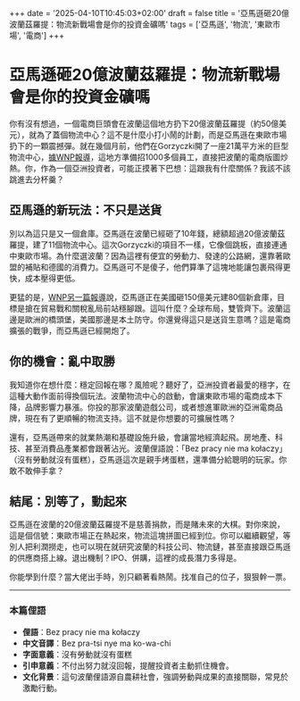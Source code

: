 +++
date = '2025-04-10T10:45:03+02:00'
draft = false
title = '亞馬遜砸20億波蘭茲羅提：物流新戰場會是你的投資金礦嗎'
tags = ['亞馬遜', '物流', '東歐市場', '電商']
+++

# 亞馬遜砸20億波蘭茲羅提：物流新戰場會是你的投資金礦嗎

你有沒有想過，一個電商巨頭會在波蘭這個地方扔下20億波蘭茲羅提（約50億美元），就為了蓋個物流中心？這不是什麼小打小鬧的計劃，而是亞馬遜在東歐市場扔下的一顆震撼彈。就在幾個月前，他們在Gorzyczki開了一座21萬平方米的巨型物流中心，[據WNP報導](https://www.wnp.pl/logistyka/amazon-zainwestowal-w-polsce-20-mld-zl-otworzyl-wlasnie-nowe-centrum-logistyczne-bedzie-zatrudniac,872599.html)，這地方準備招1000多個員工，直接把波蘭的電商版圖炒熱。你，作為一個亞洲投資者，可能正摸著下巴想：這跟我有什麼關係？我該不該跳進去分杯羹？

## 亞馬遜的新玩法：不只是送貨

別以為這只是又一個倉庫。亞馬遜在波蘭已經砸了10年錢，總額超過20億波蘭茲羅提，建了11個物流中心。這次Gorzyczki的項目不一樣，它像個跳板，直接連通中東歐市場。為什麼選波蘭？因為這裡有便宜的勞動力、發達的公路網，還靠著歐盟的補貼和德國的消費力。亞馬遜可不是傻子，他們算準了這塊地能讓包裹飛得更快，成本壓得更低。

更猛的是，[WNP另一篇報導](https://www.wnp.pl/tech/amazon-robi-zwrot-nowa-strategia-i-potezne-inwestycje,932789.html)說，亞馬遜正在美國砸150億美元建80個新倉庫，目標是搶在貿易戰和關稅亂局前站穩腳跟。這叫什麼？全球布局，雙管齊下。波蘭這邊是歐洲的橋頭堡，美國那邊是本土防守。你還覺得這只是送貨生意嗎？這是電商擴張的戰爭，而亞馬遜已經開炮了。

## 你的機會：亂中取勝

我知道你在想什麼：穩定回報在哪？風險呢？聽好了，亞洲投資者最愛的穩字，在這種大動作面前得換個玩法。波蘭物流中心的啟動，會讓東歐市場的電商成本下降，品牌影響力暴漲。你投的那家波蘭遊戲公司，或者想進軍歐洲的亞洲電商品牌，現在有了更順暢的物流支持。這不就是你想要的可擴展性嗎？

還有，亞馬遜帶來的就業熱潮和基礎設施升級，會讓當地經濟起飛。房地產、科技、甚至消費品產業都會跟著沾光。波蘭俚語說：「Bez pracy nie ma kołaczy」（沒有勞動就沒有蛋糕），亞馬遜這次是親手烤蛋糕，還準備分給聰明的玩家。你敢不敢伸手拿？

## 結尾：別等了，動起來

亞馬遜在波蘭的20億波蘭茲羅提不是慈善捐款，而是賭未來的大棋。對你來說，這是個信號：東歐市場正在熱起來，物流這塊拼圖已經到位。你可以繼續觀望，等別人把利潤撈走，也可以現在就研究波蘭的科技公司、物流鏈，甚至直接跟亞馬遜的供應商搭上線。退出機制？IPO、併購，這裡的成長潛力多得是。

你能學到什麼？當大佬出手時，別只顧著看熱鬧。找准自己的位子，狠狠幹一票。

---

### 本篇俚語
- **俚語**：Bez pracy nie ma kołaczy  
- **中文音譯**：Bez pra-tsi nye ma ko-wa-chi  
- **字面意義**：沒有勞動就沒有蛋糕  
- **引申意義**：不付出努力就沒回報，提醒投資者主動抓住機會。  
- **文化背景**：這句波蘭俚語源自農耕社會，強調勞動與成果的直接關聯，常見於激勵行動。
